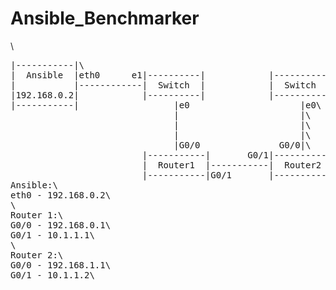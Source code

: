# Ansible_Benchmarker
\
<pre>
|-----------|\
|  Ansible  |eth0      e1|----------|            |----------|\
|           |------------|  Switch  |            |  Switch  |\
|192.168.0.2|            |----------|            |----------|\
|-----------|                  |e0                     |e0\
                               |                       |\
                               |                       |\
                               |                       |\
                               |G0/0               G0/0|\
                         |-----------|       G0/1|-----------|\
                         |  Router1  |-----------|  Router2  |\
                         |-----------|G0/1       |-----------|\
Ansible:\
eth0 - 192.168.0.2\
\
Router 1:\
G0/0 - 192.168.0.1\
G0/1 - 10.1.1.1\
\
Router 2:\
G0/0 - 192.168.1.1\
G0/1 - 10.1.1.2\
</pre>